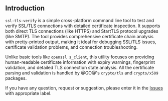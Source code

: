 ## Introduction
`ssl-tls-verify` is a simple cross-platform command line tool to test and 
verify SSL/TLS connections with detailed certificate inspection.
It supports both direct TLS connections (like HTTPS) and StartTLS protocol 
upgrades (like SMTP). 
The tool provides comprehensive certificate chain analysis with 
pretty-printed output, making it ideal for debugging SSL/TLS issues, 
certificate validation problems, and connection troubleshooting.

Unlike basic tools like `openssl s_client`, this utility focuses on 
providing human-readable certificate information with expiry warnings, 
fingerprint validation, and detailed TLS connection state analysis. All 
the certificate parsing and validation is handled by @GO@'s 
`crypto/tls` and `crypto/x509` packages.

If you have any question, request or suggestion, please enter it in the
[Issues](https://github.com/muquit/ssl-tls-verify/issues) with appropriate label.
